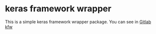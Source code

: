 # keras framework wrapper 

This is a simple keras framework wrapper package. You can see in
[Gitlab kfw](https://gitlab.com/hebinhao1993/kfw)
